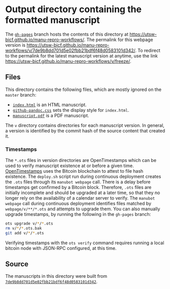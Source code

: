 # Output directory containing the formatted manuscript

The [`gh-pages`](https://github.com/utsw-bicf/manu-repro-workflows/tree/gh-pages) branch hosts the contents of this directory at https://utsw-bicf.github.io/manu-repro-workflows/.
The permalink for this webpage version is https://utsw-bicf.github.io/manu-repro-workflows/v/7de9b8dd701d5e02fbb21bdf6f48d0583101d342/.
To redirect to the permalink for the latest manuscript version at anytime, use the link https://utsw-bicf.github.io/manu-repro-workflows/v/freeze/.

## Files

This directory contains the following files, which are mostly ignored on the `master` branch:

+ [`index.html`](index.html) is an HTML manuscript.
+ [`github-pandoc.css`](github-pandoc.css) sets the display style for `index.html`.
+ [`manuscript.pdf`](manuscript.pdf) is a PDF manuscript.

The `v` directory contains directories for each manuscript version.
In general, a version is identified by the commit hash of the source content that created it.

### Timestamps

The `*.ots` files in version directories are OpenTimestamps which can be used to verify manuscript existence at or before a given time.
[OpenTimestamps](https://opentimestamps.org/) uses the Bitcoin blockchain to attest to file hash existence.
The `deploy.sh` script run during continuous deployment creates the `.ots` files through its `manubot webpage` call.
There is a delay before timestamps get confirmed by a Bitcoin block.
Therefore, `.ots` files are initially incomplete and should be upgraded at a later time, so that they no longer rely on the availability of a calendar server to verify.
The `manubot webpage` call during continuous deployment identifies files matched by `webpage/v/**/*.ots` and attempts to upgrade them.
You can also manually upgrade timestamps, by running the following in the `gh-pages` branch:

```sh
ots upgrade v/*/*.ots
rm v/*/*.ots.bak
git add v/*/*.ots
```

Verifying timestamps with the `ots verify` command requires running a local bitcoin node with JSON-RPC configured, at this time.

## Source

The manuscripts in this directory were built from
[`7de9b8dd701d5e02fbb21bdf6f48d0583101d342`](https://github.com/utsw-bicf/manu-repro-workflows/commit/7de9b8dd701d5e02fbb21bdf6f48d0583101d342).
